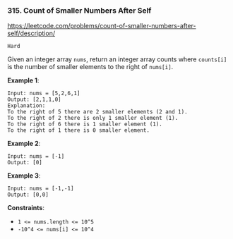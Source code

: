 ### 315. Count of Smaller Numbers After Self

https://leetcode.com/problems/count-of-smaller-numbers-after-self/description/

`Hard`

Given an integer array `nums`, return an integer array counts where `counts[i]` is the number of smaller elements to the right of `nums[i]`.

**Example 1**:
```
Input: nums = [5,2,6,1]
Output: [2,1,1,0]
Explanation:
To the right of 5 there are 2 smaller elements (2 and 1).
To the right of 2 there is only 1 smaller element (1).
To the right of 6 there is 1 smaller element (1).
To the right of 1 there is 0 smaller element.
```

**Example 2**:
```
Input: nums = [-1]
Output: [0]
```

**Example 3**:
```
Input: nums = [-1,-1]
Output: [0,0]
``` 

**Constraints**:

* `1 <= nums.length <= 10^5`
* `-10^4 <= nums[i] <= 10^4`